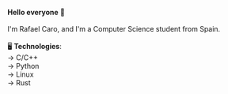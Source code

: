 **Hello everyone** 👋 <br>
<br>
I'm Rafael Caro, and I'm a Computer Science student from Spain. <br>
<br>
🖥 __Technologies__: <br>
→ C/C++ <br>
→ Python <br>
→ Linux <br>
→ Rust

